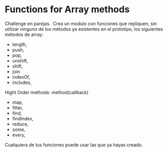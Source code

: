 # Functions for Array methods

Challenge en parejas.
​
Crea un modulo con funciones que repliquen, sin utilizar ninguno de los métodos ya existentes en el prototipo, los siguientes métodos de array:

- length,
- push,
- pop,
- unshift,
- shift,
- join
- indexOf,
- includes,

Hight Order methods: method(callback)

- map,
- filter,
- find,
- findIndex,
- reduce,
- some,
- every,


Cualquiera de tus funciones puede usar las que ya hayas creado.
